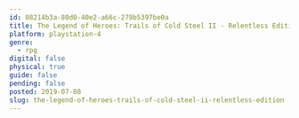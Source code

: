 ```yaml
---
id: 08214b3a-80d0-40e2-a66c-279b5397be0a
title: The Legend of Heroes: Trails of Cold Steel II - Relentless Edition
platform: playstation-4
genre:
  - rpg
digital: false
physical: true
guide: false
pending: false
posted: 2019-07-08
slug: the-legend-of-heroes-trails-of-cold-steel-ii-relentless-edition
---
```

